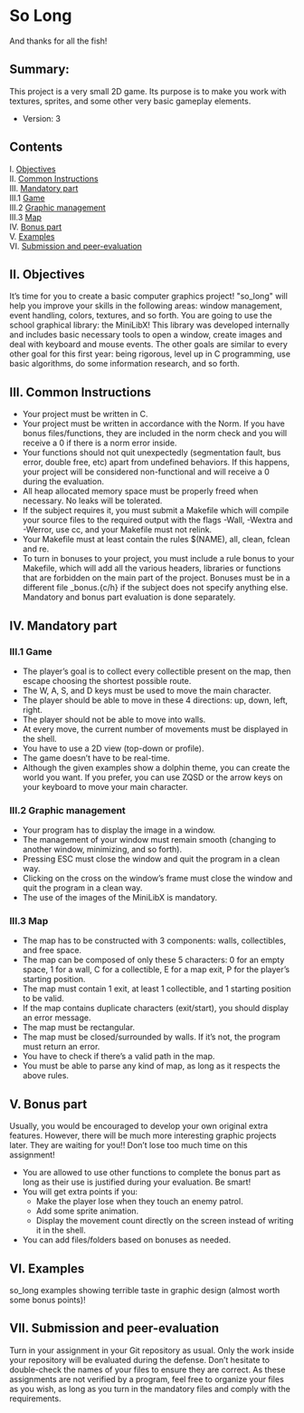 # So Long
And thanks for all the fish!

## Summary:
This project is a very small 2D game. Its purpose is to make you work with textures, sprites, and some other very basic gameplay elements.
- Version: 3

## Contents
I. [Objectives](#ii-objectives)  
II. [Common Instructions](#iii-common-instructions)  
III. [Mandatory part](#iv-mandatory-part)  
  III.1 [Game](#iv1-game)  
  III.2 [Graphic management](#iv2-graphic-management)  
  III.3 [Map](#iv3-map)  
IV. [Bonus part](#v-bonus-part)  
V. [Examples](#vi-examples)  
VI. [Submission and peer-evaluation](#vii-submission-and-peer-evaluation)

## II. Objectives
It’s time for you to create a basic computer graphics project! "so_long" will help you improve your skills in the following areas: window management, event handling, colors, textures, and so forth. You are going to use the school graphical library: the MiniLibX! This library was developed internally and includes basic necessary tools to open a window, create images and deal with keyboard and mouse events. The other goals are similar to every other goal for this first year: being rigorous, level up in C programming, use basic algorithms, do some information research, and so forth.

## III. Common Instructions
- Your project must be written in C.
- Your project must be written in accordance with the Norm. If you have bonus files/functions, they are included in the norm check and you will receive a 0 if there is a norm error inside.
- Your functions should not quit unexpectedly (segmentation fault, bus error, double free, etc) apart from undefined behaviors. If this happens, your project will be considered non-functional and will receive a 0 during the evaluation.
- All heap allocated memory space must be properly freed when necessary. No leaks will be tolerated.
- If the subject requires it, you must submit a Makefile which will compile your source files to the required output with the flags -Wall, -Wextra and -Werror, use cc, and your Makefile must not relink.
- Your Makefile must at least contain the rules $(NAME), all, clean, fclean and re.
- To turn in bonuses to your project, you must include a rule bonus to your Makefile, which will add all the various headers, libraries or functions that are forbidden on the main part of the project. Bonuses must be in a different file _bonus.{c/h} if the subject does not specify anything else. Mandatory and bonus part evaluation is done separately.

## IV. Mandatory part
### III.1 Game
- The player’s goal is to collect every collectible present on the map, then escape choosing the shortest possible route.
- The W, A, S, and D keys must be used to move the main character.
- The player should be able to move in these 4 directions: up, down, left, right.
- The player should not be able to move into walls.
- At every move, the current number of movements must be displayed in the shell.
- You have to use a 2D view (top-down or profile).
- The game doesn’t have to be real-time.
- Although the given examples show a dolphin theme, you can create the world you want. If you prefer, you can use ZQSD or the arrow keys on your keyboard to move your main character.

### III.2 Graphic management
- Your program has to display the image in a window.
- The management of your window must remain smooth (changing to another window, minimizing, and so forth).
- Pressing ESC must close the window and quit the program in a clean way.
- Clicking on the cross on the window’s frame must close the window and quit the program in a clean way.
- The use of the images of the MiniLibX is mandatory.

### III.3 Map
- The map has to be constructed with 3 components: walls, collectibles, and free space.
- The map can be composed of only these 5 characters: 0 for an empty space, 1 for a wall, C for a collectible, E for a map exit, P for the player’s starting position.
- The map must contain 1 exit, at least 1 collectible, and 1 starting position to be valid.
- If the map contains duplicate characters (exit/start), you should display an error message.
- The map must be rectangular.
- The map must be closed/surrounded by walls. If it’s not, the program must return an error.
- You have to check if there’s a valid path in the map.
- You must be able to parse any kind of map, as long as it respects the above rules.

## V. Bonus part
Usually, you would be encouraged to develop your own original extra features. However, there will be much more interesting graphic projects later. They are waiting for you!! Don’t lose too much time on this assignment!
- You are allowed to use other functions to complete the bonus part as long as their use is justified during your evaluation. Be smart!
- You will get extra points if you:
  - Make the player lose when they touch an enemy patrol.
  - Add some sprite animation.
  - Display the movement count directly on the screen instead of writing it in the shell.
- You can add files/folders based on bonuses as needed.

## VI. Examples
so_long examples showing terrible taste in graphic design (almost worth some bonus points)!

## VII. Submission and peer-evaluation
Turn in your assignment in your Git repository as usual. Only the work inside your repository will be evaluated during the defense. Don’t hesitate to double-check the names of your files to ensure they are correct. As these assignments are not verified by a program, feel free to organize your files as you wish, as long as you turn in the mandatory files and comply with the requirements.
